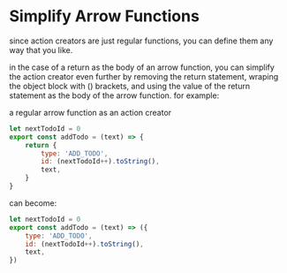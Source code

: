 # Simplify Arrow Functions
since action creators are just regular functions, you can define them any way that you like.

in the case of a return as the body of an arrow function, you can simplify the action creator even further by removing the return statement, wraping the object block with () brackets,  and using the value of the return statement as the body of the arrow function. for example:

a regular arrow function as an action creator
```js
let nextTodoId = 0
export const addTodo = (text) => {
    return {
        type: 'ADD_TODO',
        id: (nextTodoId++).toString(),
        text,
    }
}
```

can become:

```js
let nextTodoId = 0
export const addTodo = (text) => ({
    type: 'ADD_TODO',
    id: (nextTodoId++).toString(),
    text,
})
```